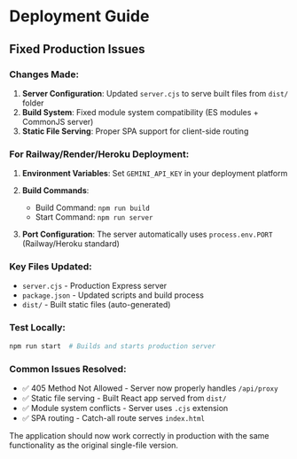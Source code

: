# Deployment Guide

## Fixed Production Issues

### Changes Made:
1. **Server Configuration**: Updated `server.cjs` to serve built files from `dist/` folder
2. **Build System**: Fixed module system compatibility (ES modules + CommonJS server)
3. **Static File Serving**: Proper SPA support for client-side routing

### For Railway/Render/Heroku Deployment:

1. **Environment Variables**: 
   Set `GEMINI_API_KEY` in your deployment platform

2. **Build Commands**:
   - Build Command: `npm run build`
   - Start Command: `npm run server`

3. **Port Configuration**:
   The server automatically uses `process.env.PORT` (Railway/Heroku standard)

### Key Files Updated:
- `server.cjs` - Production Express server
- `package.json` - Updated scripts and build process
- `dist/` - Built static files (auto-generated)

### Test Locally:
```bash
npm run start  # Builds and starts production server
```

### Common Issues Resolved:
- ✅ 405 Method Not Allowed - Server now properly handles `/api/proxy` 
- ✅ Static file serving - Built React app served from `dist/`
- ✅ Module system conflicts - Server uses `.cjs` extension
- ✅ SPA routing - Catch-all route serves `index.html`

The application should now work correctly in production with the same functionality as the original single-file version.